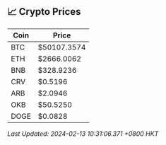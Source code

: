 ## 📈 Crypto Prices

| Coin | Price |
| ---- | ----- |
| BTC | $50107.3574 |
| ETH | $2666.0062 |
| BNB | $328.9236 |
| CRV | $0.5196 |
| ARB | $2.0946 |
| OKB | $50.5250 |
| DOGE | $0.0828 |

_Last Updated: 2024-02-13 10:31:06.371 +0800 HKT_